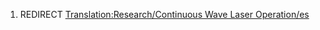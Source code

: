1.  REDIRECT [Translation:Research/Continuous Wave Laser
    Operation/es](Translation:Research/Continuous_Wave_Laser_Operation/es "wikilink")